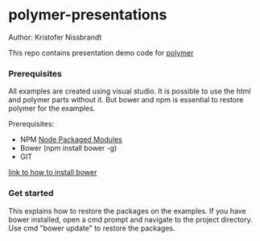 polymer-presentations
=====================

Author: Kristofer Nissbrandt

This repo contains presentation demo code for [polymer](http://www.polymer-project.org) 

### Prerequisites

All examples are created using visual studio. It is possible to use the html and polymer parts without it.
But bower and npm is essential to restore polymer for the examples.

Prerequisites:
* NPM [Node Packaged Modules](https://www.npmjs.org/)
* Bower (npm install bower -g)
* GIT

[link to how to install bower](http://bardevblog.wordpress.com/2013/10/26/a-simple-tutorial-of-setting-up-and-using-bower-on-windows/)

### Get started

This explains how to restore the packages on the examples.
If you have bower installed, open a cmd prompt and navigate to the project directory.
Use cmd "bower update" to restore the packages.


